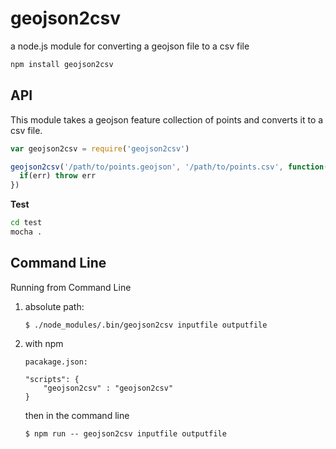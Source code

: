 # geojson2csv

a node.js module for converting a geojson file to a csv file

```bash
npm install geojson2csv
```

## API

This module takes a geojson feature collection of points and converts it to a csv file.

```javascript
var geojson2csv = require('geojson2csv')

geojson2csv('/path/to/points.geojson', '/path/to/points.csv', function(err){
  if(err) throw err
})
```

**Test**

```bash
cd test
mocha .
```

## Command Line

Running from Command Line

1. absolute path:

	```
	$ ./node_modules/.bin/geojson2csv inputfile outputfile
	```

2. with npm  

    `pacakage.json:`
    ```
    "scripts": {
	    "geojson2csv" : "geojson2csv"
    }
    ```

    then in the command line

    ```
	$ npm run -- geojson2csv inputfile outputfile
	```
